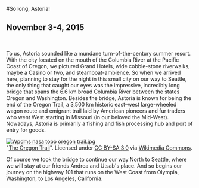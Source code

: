 #So long, Astoria!

## November 3-4, 2015
<br>

To us, Astoria sounded like a mundane turn-of-the-century summer resort. With the city located on the mouth of the Columbia River at the Pacific Coast of Oregon, we pictured Grand Hotels, wide cobble-stone riverwalks, maybe a Casino or two, and steamboat-ambience. So when we arrived here, planning to stay for the night in this small city on our way to Seattle, the only thing that caught our eyes was the impressive, incredibly long bridge that spans the 6.6 km broad Columbia River between the states Oregon and Washington. Besides the bridge, Astoria is known for being the end of the Oregon Trail, a 3,500 km historic east–west large-wheeled wagon route and emigrant trail laid by American pioneers and fur traders who went West starting in Missouri (in our beloved the Mid-West). Nowadays, Astoria is primarily a fishing and fish processing hub and port of entry for goods.


<p><a href="https://commons.wikimedia.org/wiki/File:Wpdms_nasa_topo_oregon_trail.jpg#/media/File:Wpdms_nasa_topo_oregon_trail.jpg"><img src="https://upload.wikimedia.org/wikipedia/commons/4/40/Wpdms_nasa_topo_oregon_trail.jpg" alt="Wpdms nasa topo oregon trail.jpg"></a><br>"<a href="https://commons.wikimedia.org/wiki/File:Wpdms_nasa_topo_oregon_trail.jpg#/media/File:Wpdms_nasa_topo_oregon_trail.jpg">The Oregon Trail</a>". Licensed under <a href="http://creativecommons.org/licenses/by-sa/3.0/" title="Creative Commons Attribution-Share Alike 3.0
<p></p>">CC BY-SA 3.0</a> via <a href="//commons.wikimedia.org/wiki/">Wikimedia Commons</a>.</p>


Of course we took the bridge to continue our way North to Seattle, where we will stay at our friends Andrea and Utsab's place.
And so begins our journey on the highway 101 that runs on the West Coast from Olympia, Washington, to Los Angeles, California.